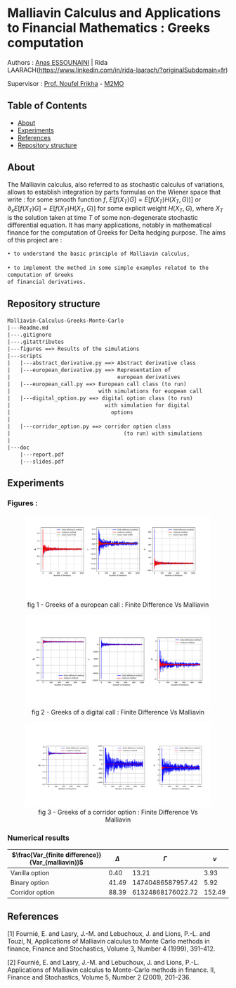 # Malliavin Calculus and Applications to Financial Mathematics : Greeks computation 

Authors : [Anas ESSOUNAINI](https://www.linkedin.com/in/anas-essounaini-b7514014a/) | Rida LAARACH(https://www.linkedin.com/in/rida-laarach/?originalSubdomain=fr)

Supervisor : [Prof. Noufel Frikha](https://www.lpsm.paris/pageperso/frikha/) - [M2MO](https://masterfinance.math.univ-paris-diderot.fr/)

## Table of Contents

- [About](#about)
- [Experiments](#res)
- [References](#ref)
- [Repository structure](#repo)

## About <a name = "about"></a>

The Malliavin calculus, also referred to as stochastic calculus of variations, allows to establish
integration by parts formulas on the Wiener space that write : for some smooth function $f$,
$E[f(X_T )G] = E[f(X_T )H(X_T , G))]$ or $∂_xE[f(X_T )G] = E[f(X_T )H(X_T , G)]$ for some explicit
weight $H(X_T , G)$, where $X_T$ is the solution taken at time $T$ of some non-degenerate stochastic
differential equation. It has many applications, notably in mathematical finance for the computation of Greeks for Delta hedging purpose.
The aims of this project are :

    • to understand the basic principle of Malliavin calculus,

    • to implement the method in some simple examples related to the computation of Greeks
    of financial derivatives.

## Repository structure <a name = "repo"></a>

```
Malliavin-Calculus-Greeks-Monte-Carlo
|---Readme.md
|---.gitignore
|---.gitattributes
|---figures ==> Results of the simulations
|---scripts
|   |---abstract_derivative.py ==> Abstract derivative class
|   |---european_derivative.py ==> Representation of 
|                                  european derivatives
|   |---european_call.py ==> European call class (to run)
|                            with simulations for euopean call
|   |---digital_option.py ==> digital option class (to run)
|                              with simulation for digital  
|                                options
|   
|   |---corridor_option.py ==> corridor option class 
|                                    (to run) with simulations
|
|---doc
    |---report.pdf
    |---slides.pdf
```

## Experiments <a name = "res"></a>

### Figures : 

<figure>
  <img src="figures/european_call.png" alt="Caption text 1">
  <figcaption><center>fig 1 - Greeks of a european call : Finite Difference Vs Malliavin</center></figcaption>
</figure>

<figure>
  <img src="figures/digital_option.PNG" alt="Caption text 2">
  <figcaption><center>fig 2 - Greeks of a digital call : Finite Difference Vs Malliavin</center></figcaption>
</figure>

<figure>
  <img src="figures/corridor_option.PNG" alt="Caption text 3">
  <figcaption><center>fig 3 - Greeks of a corridor option : Finite Difference Vs Malliavin</center></figcaption>
</figure>

### Numerical results



| $\frac{Var_{finite difference}}{Var_{malliavin}}$ | $\Delta$ | $\Gamma$          | $\nu$ |
|---------------------------------------------|----------|-------------------|---------|
| Vanilla option                              | 0.40     | 13.21             | 3.93    |
| Binary option                               | 41.49    | 14740486587957.42 | 5.92    |
| Corridor option                             | 88.39    | 61324868176022.72 | 152.49  |

## References <a name = "ref"></a>

[1] Fournié, E. and Lasry, J.-M. and Lebuchoux, J. and Lions, P.-L. and Touzi, N, Applications
of Malliavin calculus to Monte Carlo methods in finance, Finance and Stochastics, Volume 3,
Number 4 (1999), 391–412.

[2] Fournié, E. and Lasry, J.-M. and Lebuchoux, J. and Lions, P.-L. Applications of Malliavin
calculus to Monte-Carlo methods in finance. II, Finance and Stochastics, Volume 5, Number 2
(2001), 201–236.
